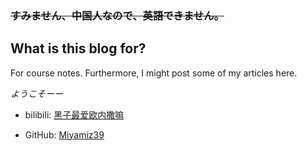 ### ~~すみません、中国人なので、英語できません。~~

## **What is this blog for?**

For course notes. Furthermore, I might post some of my articles here.

*ようこそーー*


* bilibili: [黑子最爱欧内撒嘛](https://space.bilibili.com/472980944)

* GitHub: [Miyamiz39](https://github.com/Miyamiz39)
